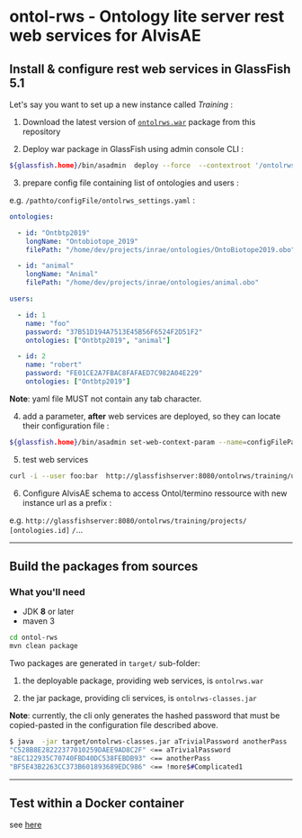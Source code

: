 # ontol-rws - Ontology lite server rest web services for AlvisAE 

## Install & configure rest web services in GlassFish 5.1

Let's say you want to set up a new instance called _Training_ :

1. Download the latest version of [`ontolrws.war`]( https://github.com/Bibliome/alvisae-1/raw/master/ontol-rws/target/ontolrws.war ) package from this repository

2. Deploy war package in GlassFish using admin console CLI :

```sh
${glassfish.home}/bin/asadmin  deploy --force  --contextroot '/ontolrws/training' --name 'OntoLRWS_Training' ontolrws.war
```

3. prepare config file containing list of ontologies and users :

e.g.  `/pathto/configFile/ontolrws_settings.yaml` :
```yaml
ontologies:

  - id: "Ontbtp2019"
    longName: "Ontobiotope_2019"
    filePath: "/home/dev/projects/inrae/ontologies/OntoBiotope2019.obo"

  - id: "animal"
    longName: "Animal"
    filePath: "/home/dev/projects/inrae/ontologies/animal.obo"

users:

  - id: 1
    name: "foo"
    password: "37B51D194A7513E45B56F6524F2D51F2"
    ontologies: ["Ontbtp2019", "animal"]

  - id: 2
    name: "robert"
    password: "FE01CE2A7FBAC8FAFAED7C982A04E229"
    ontologies: ["Ontbtp2019"]
```

**Note**: yaml file MUST not contain any tab character.


4. add a parameter, **after** web services are deployed, so they can locate their configuration file :

```sh
${glassfish.home}/bin/asadmin set-web-context-param --name=configFilePath --value=/pathto/configFile/ontolrws_settings.yaml --ignoredescriptoritem=true OntoLRWS_Training
```

5. test web services
```sh
curl -i --user foo:bar  http://glassfishserver:8080/ontolrws/training/user/me
```

6. Configure AlvisAE schema to access Ontol/termino ressource with new instance url as a prefix :

e.g.  `http://glassfishserver:8080/ontolrws/training/projects/` `[ontologies.id]` `/`...

---
## Build the packages from sources

### What you'll need

* JDK __8__ or later
* maven 3

```sh
cd ontol-rws
mvn clean package
```

Two packages are generated in `target/` sub-folder:

1. the deployable package, providing web services, is `ontolrws.war`

2. the jar package, providing cli services, is `ontolrws-classes.jar`
 

**Note**: currently, the cli only generates the hashed password that must be copied-pasted in the configuration file described above. 

```sh
$ java  -jar target/ontolrws-classes.jar aTrivialPassword anotherPass '!more$#Complicated1'
"C528B8E28222377010259DAEE9AD8C2F" <== aTrivialPassword
"8EC122935C70740FBD40DC538FEBDB93" <== anotherPass
"BF5E43B2263CC373B601893689EDC986" <== !more$#Complicated1

```

---

## Test within a Docker container

see [here](./dockerization/README.md)